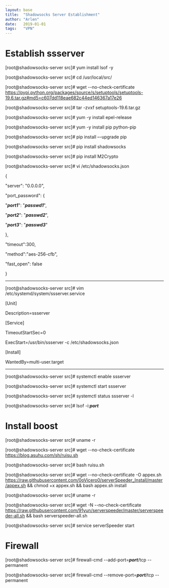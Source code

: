 ```yaml
---
layout: base
title:  "Shadowsocks Server Establishment"
author: "Arlen"
date:   2019-01-01
tags:   "VPN"
---
```


# Establish ssserver
[root@shadowsocks-server src]# yum install lsof -y

[root@shadowsocks-server src]# cd /usr/local/src/

[root@shadowsocks-server src]# wget --no-check-certificate https://pypi.python.org/packages/source/s/setuptools/setuptools-19.6.tar.gz#md5=c607dd118eae682c44ed146367a17e26

[root@shadowsocks-server src]# tar -zvxf setuptools-19.6.tar.gz

[root@shadowsocks-server src]# yum -y install epel-release

[root@shadowsocks-server src]# yum -y install pip python-pip

[root@shadowsocks-server src]# pip install –-upgrade pip

[root@shadowsocks-server src]# pip install shadowsocks

[root@shadowsocks-server src]# pip install M2Crypto

[root@shadowsocks-server src]# vi /etc/shadowsocks.json

{

"server": "0.0.0.0",

"port_password": {

"***port1***": "***passwd1***",

"***port2***": "***passwd2***",

"***port3***": "***passwd3***"

},

"timeout":300,

"method":"aes-256-cfb",

"fast_open": false

}

---
[root@shadowsocks-server src]# vim /etc/systemd/system/ssserver.service

[Unit]

Description=ssserver

[Service]

TimeoutStartSec=0

ExecStart=/usr/bin/ssserver -c /etc/shadowsocks.json

[Install]

WantedBy=multi-user.target



---

[root@shadowsocks-server src]# systemctl enable ssserver

[root@shadowsocks-server src]# systemctl start ssserver

[root@shadowsocks-server src]# systemctl status ssserver -l

[root@shadowsocks-server src]# lsof -i:***port***



# Install boost

[root@shadowsocks-server src]# uname -r

[root@shadowsocks-server src]# wget --no-check-certificate https://blog.asuhu.com/sh/ruisu.sh

[root@shadowsocks-server src]# bash ruisu.sh

[root@shadowsocks-server src]# wget --no-check-certificate -O appex.sh https://raw.githubusercontent.com/0oVicero0/serverSpeeder_Install/master/appex.sh && chmod +x appex.sh && bash appex.sh install

[root@shadowsocks-server src]# uname -r

[root@shadowsocks-server src]# wget -N --no-check-certificate https://raw.githubusercontent.com/91yun/serverspeeder/master/serverspeeder-all.sh && bash serverspeeder-all.sh

[root@shadowsocks-server src]# service serverSpeeder start



# Firewall

[root@shadowsocks-server src]# firewall-cmd --add-port=***port***/tcp --permanent

[root@shadowsocks-server src]# firewall-cmd --remove-port=***port***/tcp --permanent
